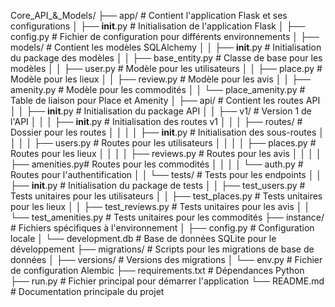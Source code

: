 Core_API_&_Models/
├── app/                        # Contient l'application Flask et ses configurations
│   ├── __init__.py             # Initialisation de l'application Flask
│   ├── config.py               # Fichier de configuration pour différents environnements
│   ├── models/                 # Contient les modèles SQLAlchemy
│   │   ├── __init__.py         # Initialisation du package des modèles
│   │   ├── base_entity.py      # Classe de base pour les modèles
│   │   ├── user.py             # Modèle pour les utilisateurs
│   │   ├── place.py            # Modèle pour les lieux
│   │   ├── review.py           # Modèle pour les avis
│   │   ├── amenity.py          # Modèle pour les commodités
│   │   └── place_amenity.py    # Table de liaison pour Place et Amenity
│   ├── api/                    # Contient les routes API
│   │   ├── __init__.py         # Initialisation du package API
│   │   ├── v1/                 # Version 1 de l'API
│   │   │   ├── __init__.py     # Initialisation des routes v1
│   │   │   ├── routes/         # Dossier pour les routes
│   │   │   │   ├── __init__.py # Initialisation des sous-routes
│   │   │   │   ├── users.py    # Routes pour les utilisateurs
│   │   │   │   ├── places.py   # Routes pour les lieux
│   │   │   │   ├── reviews.py  # Routes pour les avis
│   │   │   │   ├── amenities.py# Routes pour les commodités
│   │   │   │   └── auth.py     # Routes pour l'authentification
│   │   └── tests/              # Tests pour les endpoints
│   │       ├── __init__.py     # Initialisation du package de tests
│   │       ├── test_users.py   # Tests unitaires pour les utilisateurs
│   │       ├── test_places.py  # Tests unitaires pour les lieux
│   │       ├── test_reviews.py # Tests unitaires pour les avis
│   │       └── test_amenities.py # Tests unitaires pour les commodités
├── instance/                   # Fichiers spécifiques à l'environnement
│   ├── config.py               # Configuration locale
│   └── development.db          # Base de données SQLite pour le développement
├── migrations/                 # Scripts pour les migrations de base de données
│   ├── versions/               # Versions des migrations
│   └── env.py                  # Fichier de configuration Alembic
├── requirements.txt            # Dépendances Python
├── run.py                      # Fichier principal pour démarrer l'application
└── README.md                   # Documentation principale du projet
